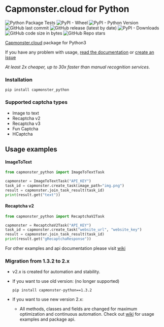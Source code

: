 Capmonster.cloud for Python
=
![Python Package Tests](https://github.com/alperensert/capmonster_python/actions/workflows/pythonpackage.yml/badge.svg?branch=master) ![PyPI - Wheel](https://img.shields.io/pypi/wheel/capmonster-python?style=plastic) ![PyPI - Python Version](https://img.shields.io/pypi/pyversions/capmonster_python?style=flat) ![GitHub last commit](https://img.shields.io/github/last-commit/alperensert/capmonster_python?style=flat) ![GitHub release (latest by date)](https://img.shields.io/github/v/release/alperensert/capmonster_python?style=flat) ![PyPI - Downloads](https://img.shields.io/pypi/dm/capmonster_python?style=flat) ![GitHub code size in bytes](https://img.shields.io/github/languages/code-size/alperensert/capmonster_python?style=flat) ![GitHub Repo stars](https://img.shields.io/github/stars/alperensert/capmonster_python?style=social) 

[Capmonster.cloud](https://capmonster.cloud) package for Python3

If you have any problem with usage, [read the documentation](https://github.com/alperensert/capmonster_python/wiki) or [create an issue](https://github.com/alperensert/capmonster_python/issues/new)

*At least 2x cheaper, up to 30x faster than manual recognition services.*

### Installation
```
pip install capmonster_python
```

### Supported captcha types
- Image to text
- Recaptcha v2
- Recaptcha v3
- Fun Captcha
- HCaptcha

Usage examples
-

#### ImageToText

```python
from capmonster_python import ImageToTextTask

capmonster = ImageToTextTask("API_KEY")
task_id = capmonster.create_task(image_path="img.png")
result = capmonster.join_task_result(task_id)
print(result.get("text"))
```

#### Recaptcha v2

```python
from capmonster_python import RecaptchaV2Task

capmonster = RecaptchaV2Task("API_KEY")
task_id = capmonster.create_task("website_url", "website_key")
result = capmonster.join_task_result(task_id)
print(result.get("gRecaptchaResponse"))
```

For other examples and api documentation please visit [wiki](https://github.com/alperensert/capmonster_python/wiki)

### Migration from 1.3.2 to 2.x
- v2.x is created for automation and stability.
- If you want to use old version: (no longer supported)

    ```
    pip install capmonster-python==1.3.2
    ```
- If you want to use new version 2.x:
  - All methods, classes and fields are changed for maximum optimization and continuous automation.
    Check out [wiki](https://github.com/alperensert/capmonster_python/wiki) for usage examples and package api.